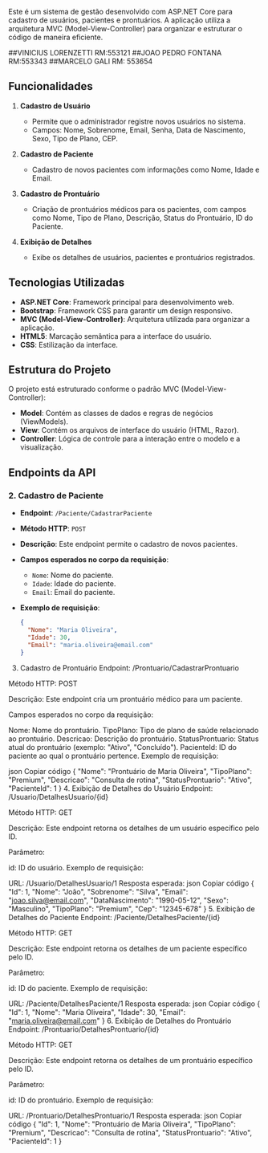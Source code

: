 Este é um sistema de gestão desenvolvido com ASP.NET Core para cadastro de usuários, pacientes e prontuários. A aplicação utiliza a arquitetura MVC (Model-View-Controller) para organizar e estruturar o código de maneira eficiente.

##VINICIUS LORENZETTI RM:553121
##JOAO PEDRO FONTANA RM:553343
##MARCELO GALI RM: 553654
## Funcionalidades

1. **Cadastro de Usuário**
   - Permite que o administrador registre novos usuários no sistema.
   - Campos: Nome, Sobrenome, Email, Senha, Data de Nascimento, Sexo, Tipo de Plano, CEP.

2. **Cadastro de Paciente**
   - Cadastro de novos pacientes com informações como Nome, Idade e Email.

3. **Cadastro de Prontuário**
   - Criação de prontuários médicos para os pacientes, com campos como Nome, Tipo de Plano, Descrição, Status do Prontuário, ID do Paciente.

4. **Exibição de Detalhes**
   - Exibe os detalhes de usuários, pacientes e prontuários registrados.

## Tecnologias Utilizadas

- **ASP.NET Core**: Framework principal para desenvolvimento web.
- **Bootstrap**: Framework CSS para garantir um design responsivo.
- **MVC (Model-View-Controller)**: Arquitetura utilizada para organizar a aplicação.
- **HTML5**: Marcação semântica para a interface do usuário.
- **CSS**: Estilização da interface.

## Estrutura do Projeto

O projeto está estruturado conforme o padrão MVC (Model-View-Controller):

- **Model**: Contém as classes de dados e regras de negócios (ViewModels).
- **View**: Contém os arquivos de interface do usuário (HTML, Razor).
- **Controller**: Lógica de controle para a interação entre o modelo e a visualização.

## Endpoints da API

### 2. Cadastro de Paciente

- **Endpoint**: `/Paciente/CadastrarPaciente`
- **Método HTTP**: `POST`
- **Descrição**: Este endpoint permite o cadastro de novos pacientes.
- **Campos esperados no corpo da requisição**:
  - `Nome`: Nome do paciente.
  - `Idade`: Idade do paciente.
  - `Email`: Email do paciente.

- **Exemplo de requisição**:
  ```json
  {
    "Nome": "Maria Oliveira",
    "Idade": 30,
    "Email": "maria.oliveira@email.com"
  }
3. Cadastro de Prontuário
Endpoint: /Prontuario/CadastrarProntuario

Método HTTP: POST

Descrição: Este endpoint cria um prontuário médico para um paciente.

Campos esperados no corpo da requisição:

Nome: Nome do prontuário.
TipoPlano: Tipo de plano de saúde relacionado ao prontuário.
Descricao: Descrição do prontuário.
StatusProntuario: Status atual do prontuário (exemplo: "Ativo", "Concluído").
PacienteId: ID do paciente ao qual o prontuário pertence.
Exemplo de requisição:

json
Copiar código
{
  "Nome": "Prontuário de Maria Oliveira",
  "TipoPlano": "Premium",
  "Descricao": "Consulta de rotina",
  "StatusProntuario": "Ativo",
  "PacienteId": 1
}
4. Exibição de Detalhes do Usuário
Endpoint: /Usuario/DetalhesUsuario/{id}

Método HTTP: GET

Descrição: Este endpoint retorna os detalhes de um usuário específico pelo ID.

Parâmetro:

id: ID do usuário.
Exemplo de requisição:

URL: /Usuario/DetalhesUsuario/1
Resposta esperada:
json
Copiar código
{
  "Id": 1,
  "Nome": "João",
  "Sobrenome": "Silva",
  "Email": "joao.silva@email.com",
  "DataNascimento": "1990-05-12",
  "Sexo": "Masculino",
  "TipoPlano": "Premium",
  "Cep": "12345-678"
}
5. Exibição de Detalhes do Paciente
Endpoint: /Paciente/DetalhesPaciente/{id}

Método HTTP: GET

Descrição: Este endpoint retorna os detalhes de um paciente específico pelo ID.

Parâmetro:

id: ID do paciente.
Exemplo de requisição:

URL: /Paciente/DetalhesPaciente/1
Resposta esperada:
json
Copiar código
{
  "Id": 1,
  "Nome": "Maria Oliveira",
  "Idade": 30,
  "Email": "maria.oliveira@email.com"
}
6. Exibição de Detalhes do Prontuário
Endpoint: /Prontuario/DetalhesProntuario/{id}

Método HTTP: GET

Descrição: Este endpoint retorna os detalhes de um prontuário específico pelo ID.

Parâmetro:

id: ID do prontuário.
Exemplo de requisição:

URL: /Prontuario/DetalhesProntuario/1
Resposta esperada:
json
Copiar código
{
  "Id": 1,
  "Nome": "Prontuário de Maria Oliveira",
  "TipoPlano": "Premium",
  "Descricao": "Consulta de rotina",
  "StatusProntuario": "Ativo",
  "PacienteId": 1
}
